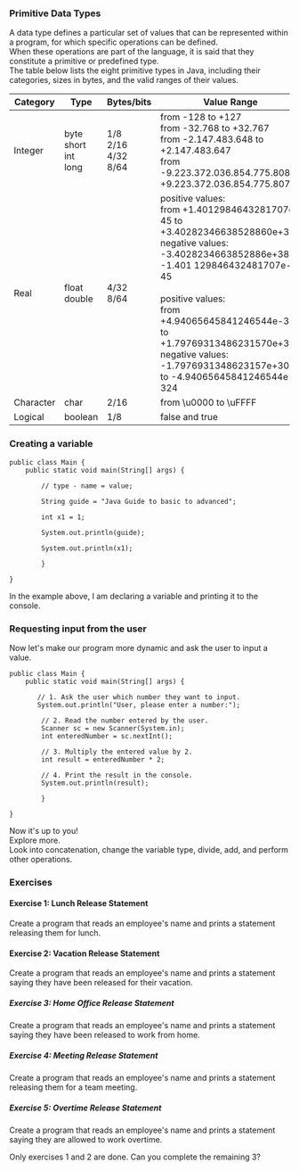 ### Primitive Data Types

A data type defines a particular set of values that can be represented within a program, for which specific operations can be defined. <br>
When these operations are part of the language, it is said that they constitute a primitive or predefined type.<br>
The table below lists the eight primitive types in Java, including their categories, sizes in bytes, and the valid ranges of their values.

| Category  | Type                                      | Bytes/bits                                     | Value Range                                                                                                                                                                                                                                                                                                                                   |
|-----------|-------------------------------------------|------------------------------------------------|-----------------------------------------------------------------------------------------------------------------------------------------------------------------------------------------------------------------------------------------------------------------------------------------------------------------------------------------------|
| Integer   | byte  <br>  short <br> int <br> long <br> |  1/8 <br> 2/16 <br> 4/32 <br> 8/64             | from -128 to +127 <br> from -32.768 to +32.767 <br> from -2.147.483.648 to +2.147.483.647 <br> from -9.223.372.036.854.775.808 to +9.223.372.036.854.775.807                                                                                                                                                                                  | 
| Real      | float <br> double                         | 4/32 <br> 8/64                                 | positive values: <br> from +1.4012984643281707e-45 to +3.40282346638528860e+38 <br> negative values: <br> -3.4028234663852886e+38 to -1.401 129846432481707e-45 <br>  <br> positive values: <br> from +4.94065645841246544e-324 to +1.79769313486231570e+308 <br> negative values: <br> -1.7976931348623157e+308 to -4.94065645841246544e-324 |
| Character | char                                      | 2/16                                           | from \u0000 to \uFFFF                                                                                                                                                                                                                                                                                                                         |
| Logical   | boolean                                   | 1/8                                            | false and true                                                                                                                                                                                                                                                                                                                                |


### Creating a variable

```
public class Main {
    public static void main(String[] args) {
    
        // type - name = value;
        
        String guide = "Java Guide to basic to advanced";
        
        int x1 = 1;
        
        System.out.println(guide);
        
        System.out.println(x1);
        
        }

}
```

In the example above, I am declaring a variable and printing it to the console.

### Requesting input from the user

Now let's make our program more dynamic and ask the user to input a value.

```
public class Main {
    public static void main(String[] args) {
    
       // 1. Ask the user which number they want to input.
       System.out.println("User, please enter a number:");

        // 2. Read the number entered by the user.
        Scanner sc = new Scanner(System.in);
        int enteredNumber = sc.nextInt();

        // 3. Multiply the entered value by 2.
        int result = enteredNumber * 2;

        // 4. Print the result in the console.
        System.out.println(result);
    
        }

}
```
Now it's up to you!<br>
Explore more.<br>
Look into concatenation, change the variable type, divide, add, and perform other operations.

### Exercises

#### Exercise 1: Lunch Release Statement
Create a program that reads an employee's name and prints a statement releasing them for lunch.

#### Exercise 2: Vacation Release Statement
Create a program that reads an employee's name and prints a statement saying they have been released for their vacation.

##### Exercise 3: Home Office Release Statement
Create a program that reads an employee's name and prints a statement saying they have been released to work from home.

##### Exercise 4: Meeting Release Statement
Create a program that reads an employee's name and prints a statement releasing them for a team meeting.

##### Exercise 5: Overtime Release Statement
Create a program that reads an employee's name and prints a statement saying they are allowed to work overtime.

Only exercises 1 and 2 are done.
Can you complete the remaining 3?
